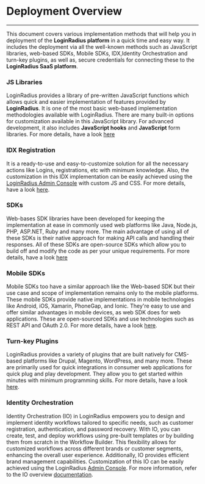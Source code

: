 Deployment Overview
===
---

This document covers various implementation methods that will help you in deployment of the **LoginRadius platform** in a quick time and easy way. It includes the deployment via all the well-known methods such as JavaScript libraries, web-based SDKs, Mobile SDKs, IDX,Identity Orchestration and turn-key plugins, as well as, secure credentials for connecting these to the **LoginRadius SaaS platform**. 

### JS Libraries

LoginRadius provides a library of pre-written JavaScript functions which allows quick and easier implementation of features provided by **LoginRadius**. It is one of the most basic web-based implementation methodologies available with LoginRadius. There are many built-in options for customization available in this JavaScript library. For advanced development, it also includes **JavaScript hooks** and **JavaScript** form libraries. For more details, have a look [here](/api/v2/user-registration/user-registration-getting-started)

### IDX Registration

It is a ready-to-use and easy-to-customize solution for all the necessary actions like Logins, registrations, etc with minimum knowledge. Also, the customization in this IDX implementation can be easily achieved using the [LoginRadius Admin Console](https://adminconsole.loginradius.com) with custom JS and CSS. For more details, have a look [here](/api/v2/deployment/identity-experience-framework/hosted/overview/).

### SDKs

Web-bases SDK libraries have been developed  for keeping the implementation at ease in commonly used web platforms like Java, Node.js, PHP, ASP.NET, Ruby and many more. The main advantage of using all of  these SDKs is their native approach for making API calls and handling their responses. All of these SDKs are open-source SDKs which allow you to build off and modify the code as per your unique requirements. For more details, have a look [here](/api/v2/sdk-libraries/sdk-libraries-overview)

### Mobile SDKs

Mobile SDKs too have a similar approach like the Web-based SDK but their use case and scope of implementation remains only to the mobile platforms. These mobile SDKs provide native implementations in mobile technologies like Android, iOS, Xamarin, PhoneGap, and Ionic. They're easy to use and offer similar advantages in mobile devices, as web SDK does for web applications. These are open-sourced SDKs and use technologies such as REST API and OAuth 2.0. For more details, have a look [here](/api/v2/mobile-libraries/mobile-sdk-overview).

### Turn-key Plugins

LoginRadius provides a variety of plugins that are built natively for CMS-based platforms like Drupal, Magento, WordPress, and many more. These are primarily used for quick integrations in consumer web applications for quick plug and play development. They allow you to get started within minutes with minimum programming skills. For more details, have a look [here](/api/v2/cms-turn-key-plugins/general-cms-integrations).


### Identity Orchestration

Identity Orchestration (IO) in LoginRadius empowers you to design and implement identity workflows tailored to specific needs, such as customer registration, authentication, and password recovery. With IO, you can create, test, and deploy workflows using pre-built templates or by building them from scratch in the Workflow Builder. This flexibility allows for customized workflows across different brands or customer segments, enhancing the overall user experience. Additionally, IO provides efficient brand management capabilities.
Customization of this IO can be easily achieved using the LoginRadius [Admin Console](https://adminconsole.loginradius.com/deployment/identity-orchestration/workflows). For more information, refer to the IO overview [documentation](/docs/libraries/identity-orchestration/overview/).
